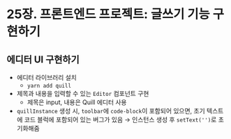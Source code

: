 # 25장. 프론트엔드 프로젝트: 글쓰기 기능 구현하기

## 에디터 UI 구현하기

- 에디터 라이브러리 설치
    - `yarn add quill`
- 제목과 내용을 입력할 수 있는 `Editor` 컴포넌트 구현
    - 제목은 input, 내용은 Quill 에디터 사용
- `quillInstance` 생성 시, `toolbar`에 `code-block`이 포함되어 있으면, 초기 텍스트에 코드 블럭에 포함되어 있는 버그가 있음 → 인스턴스 생성 후 `setText('')`로 초기화해줌
